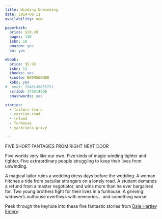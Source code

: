 ```yaml
---
title: Winding Unwinding
date: 2014-08-11
availability: new

paperback:
  price: $10.99
  pages: 130
  isbn: 10
  amazon: yes
  bn: yes

ebook:
  price: $5.99
  isbn: 11
  ibooks: yes
  kindle: B00MG65WQ8
  kobo: yes
#  nook: 2940149653751
  scribd: 275814506
  smashwords: yes

stories:
  - tailors-tears
  - carrion-road
  - refund
  - funhouse
  - yantriels-privy

---
```


FIVE SHORT FANTASIES FROM RIGHT NEXT DOOR

Five worlds very like our own.
Five kinds of magic winding tighter and tighter.
Five extraordinary people struggling to keep their lives from unwinding.

A magical tailor ruins a wedding dress days before the wedding.
A woman hitches a ride from peculiar strangers on a lonely road.
A student demands a refund from a master negotiator,
and wins more than he ever bargained for.
Two young brothers fight for their lives in a funhouse.
A grieving widower’s outhouse overflows with memories...
and something worse.

Peek through the keyhole into these five fantastic stories from
[Dale Hartley Emery](http://dalehartleyemery.com/).
